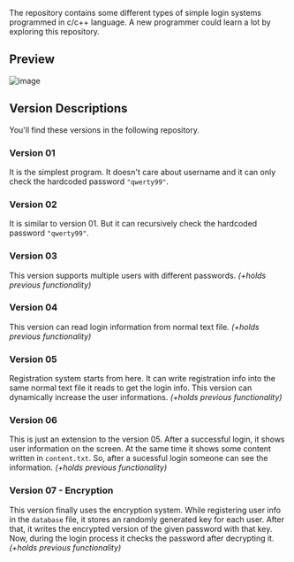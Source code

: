 The repository contains some different types of simple login systems programmed in c/c++ language. A new programmer could learn a lot by exploring this repository.

## Preview
![image](https://user-images.githubusercontent.com/50569315/121163238-6fa66400-c870-11eb-87f1-a64879e26004.png)

## Version Descriptions
You'll find these versions in the following repository.

### Version 01
It is the simplest program. It doesn't care about username and it can only check the hardcoded password `"qwerty99"`.

### Version 02
It is similar to version 01. But it can recursively check the hardcoded password `"qwerty99"`.

### Version 03
This version supports multiple users with different passwords. *(+holds previous functionality)*

### Version 04
This version can read login information from normal text file. *(+holds previous functionality)*

### Version 05
Registration system starts from here. It can write registration info into the same normal text file it reads to get the login info. This version can dynamically increase the user informations. *(+holds previous functionality)*

### Version 06
This is just an extension to the version 05. After a successful login, it shows user information on the screen. At the same time it shows some content written in `content.txt`. So, after a sucessful login someone can see the information. *(+holds previous functionality)*


### Version 07 - Encryption
This version finally uses the encryption system. While registering user info in the `database` file, it stores an randomly generated key for each user. After that, it writes the encrypted version of the given password with that key. Now, during the login process it checks the password after decrypting it. *(+holds previous functionality)*

